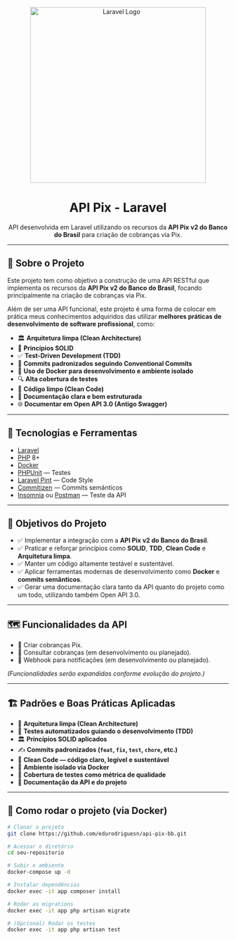 <p align="center">
  <a href="https://laravel.com" target="_blank">
    <img src="https://raw.githubusercontent.com/laravel/art/master/logo-lockup/5%20SVG/2%20CMYK/1%20Full%20Color/laravel-logolockup-cmyk-red.svg" width="400" alt="Laravel Logo">
  </a>
</p>

<h1 align="center">API Pix - Laravel</h1>

<p align="center">
  API desenvolvida em Laravel utilizando os recursos da <strong>API Pix v2 do Banco do Brasil</strong> para criação de cobranças via Pix.
</p>

---

## 📖 Sobre o Projeto

Este projeto tem como objetivo a construção de uma API RESTful que implementa os recursos da **API Pix v2 do Banco do Brasil**, focando principalmente na criação de cobranças via Pix.

Além de ser uma API funcional, este projeto é uma forma de colocar em prática meus conhecimentos adquiridos das utilizar **melhores práticas de desenvolvimento de software profissional**, como:

- 🏛️ **Arquitetura limpa (Clean Architecture)**
- 📐 **Princípios SOLID**
- ✅ **Test-Driven Development (TDD)**
- 📜 **Commits padronizados seguindo Conventional Commits**
- 🐳 **Uso de Docker para desenvolvimento e ambiente isolado**
- 🔍 **Alta cobertura de testes**
- 🧹 **Código limpo (Clean Code)**
- 📑 **Documentação clara e bem estruturada**
- 🌐 **Documentar em Open API 3.0 (Antigo Swagger)**


---

## 🚀 Tecnologias e Ferramentas

- [Laravel](https://laravel.com/)
- [PHP](https://www.php.net/) 8+
- [Docker](https://www.docker.com/)
- [PHPUnit](https://phpunit.de/) — Testes
- [Laravel Pint](https://laravel.com/docs/10.x/pint) — Code Style
- [Commitizen](https://commitizen-tools.github.io/commitizen/) — Commits semânticos
- [Insomnia](https://insomnia.rest/) ou [Postman](https://www.postman.com/) — Teste da API

---

## 🎯 Objetivos do Projeto

- ✅ Implementar a integração com a **API Pix v2 do Banco do Brasil**.
- ✅ Praticar e reforçar princípios como **SOLID**, **TDD**, **Clean Code** e **Arquitetura limpa**.
- ✅ Manter um código altamente testável e sustentável.
- ✅ Aplicar ferramentas modernas de desenvolvimento como **Docker** e **commits semânticos**.
- ✅ Gerar uma documentação clara tanto da API quanto do projeto como um todo, utilizando também Open API 3.0.

---

## 🗺️ Funcionalidades da API

- 🔸 Criar cobranças Pix.
- 🔸 Consultar cobranças (em desenvolvimento ou planejado).
- 🔸 Webhook para notificações (em desenvolvimento ou planejado).

*(Funcionalidades serão expandidas conforme evolução do projeto.)*

---

## 🏗️ Padrões e Boas Práticas Aplicadas

- 🔧 **Arquitetura limpa (Clean Architecture)**
- 🚦 **Testes automatizados guiando o desenvolvimento (TDD)**
- 🏛️ **Princípios SOLID aplicados**
- ✍️ **Commits padronizados (`feat`, `fix`, `test`, `chore`, etc.)**
- 🧽 **Clean Code — código claro, legível e sustentável**
- 🐳 **Ambiente isolado via Docker**
- 🧪 **Cobertura de testes como métrica de qualidade**
- 📑 **Documentação da API e do projeto**

---

## 🐳 Como rodar o projeto (via Docker)

```bash
# Clonar o projeto
git clone https://github.com/edurodriguesn/api-pix-bb.git

# Acessar o diretório
cd seu-repositorio

# Subir o ambiente
docker-compose up -d

# Instalar dependências
docker exec -it app composer install

# Rodar as migrations
docker exec -it app php artisan migrate

# (Opcional) Rodar os testes
docker exec -it app php artisan test
